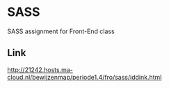 # SASS

SASS assignment for Front-End class

## Link

http://21242.hosts.ma-cloud.nl/bewijzenmap/periode1.4/fro/sass/iddink.html
